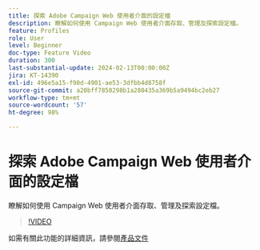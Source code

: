 ```yaml
---
title: 探索 Adobe Campaign Web 使用者介面的設定檔
description: 瞭解如何使用 Campaign Web 使用者介面存取、管理及探索設定檔。
feature: Profiles
role: User
level: Beginner
doc-type: Feature Video
duration: 300
last-substantial-update: 2024-02-13T00:00:00Z
jira: KT-14390
exl-id: 496e5a15-f90d-4901-ae53-3dfbb4d8758f
source-git-commit: a20bff7850298b1a280435a369b5a9494bc2eb27
workflow-type: tm+mt
source-wordcount: '57'
ht-degree: 98%

---
```


# 探索 Adobe Campaign Web 使用者介面的設定檔

瞭解如何使用 Campaign Web 使用者介面存取、管理及探索設定檔。

>[!VIDEO](https://video.tv.adobe.com/v/3427293/?learn=on)

如需有關此功能的詳細資訊，請參閱[產品文件](https://experienceleague.adobe.com/docs/campaign-web/v8/audiences/work-with-profiles/about-recipients.html)
